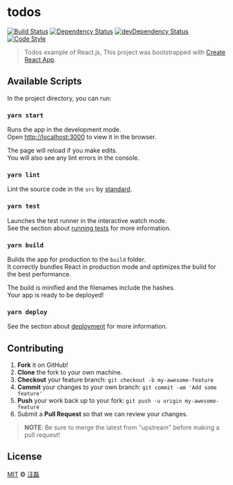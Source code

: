 # todos

[![Build Status][travis-image]][travis-url]
[![Dependency Status][dependency-image]][dependency-url]
[![devDependency Status][devdependency-image]][devdependency-url]
[![Code Style][style-image]][style-url]

> Todos example of React.js, This project was bootstrapped with [Create React App](https://github.com/facebook/create-react-app).

## Available Scripts

In the project directory, you can run:

### `yarn start`

Runs the app in the development mode.<br>
Open [http://localhost:3000](http://localhost:3000) to view it in the browser.

The page will reload if you make edits.<br>
You will also see any lint errors in the console.

### `yarn lint`

Lint the source code in the `src` by [standard](https://standardjs.com).

### `yarn test`

Launches the test runner in the interactive watch mode.<br>
See the section about [running tests](https://facebook.github.io/create-react-app/docs/running-tests) for more information.

### `yarn build`

Builds the app for production to the `build` folder.<br>
It correctly bundles React in production mode and optimizes the build for the best performance.

The build is minified and the filenames include the hashes.<br>
Your app is ready to be deployed!

### `yarn deploy`

See the section about [deployment](https://facebook.github.io/create-react-app/docs/deployment) for more information.

## Contributing

1. **Fork** it on GitHub!
2. **Clone** the fork to your own machine.
3. **Checkout** your feature branch: `git checkout -b my-awesome-feature`
4. **Commit** your changes to your own branch: `git commit -am 'Add some feature'`
5. **Push** your work back up to your fork: `git push -u origin my-awesome-feature`
6. Submit a **Pull Request** so that we can review your changes.

> **NOTE**: Be sure to merge the latest from "upstream" before making a pull request!

## License

[MIT](LICENSE) &copy; [汪磊](https://zce.me)

<!--  -->

[travis-image]: https://img.shields.io/travis/zce/todos.svg
[travis-url]: https://travis-ci.org/zce/todos
[dependency-image]: https://img.shields.io/david/zce/todos.svg
[dependency-url]: https://david-dm.org/zce/todos
[devdependency-image]: https://img.shields.io/david/dev/zce/todos.svg
[devdependency-url]: https://david-dm.org/zce/todos?type=dev
[style-image]: https://img.shields.io/badge/code_style-standard-brightgreen.svg
[style-url]: http://standardjs.com
